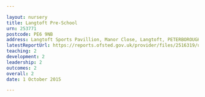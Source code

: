 ```yaml
---

layout: nursery
title: Langtoft Pre-School
urn: 253771
postcode: PE6 9NB
address: Langtoft Sports Pavillion, Manor Close, Langtoft, PETERBOROUGH, PE6 9NB
latestReportUrl: https://reports.ofsted.gov.uk/provider/files/2516319/urn/253771.pdf
teaching: 2
development: 2
leadership: 2
outcomes: 2
overall: 2
date: 1 October 2015

---
```

